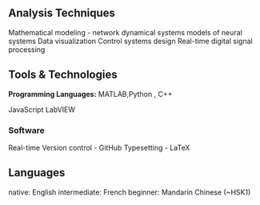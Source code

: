 ## Analysis Techniques

Mathematical modeling - network dynamical systems models of neural systems
Data visualization
Control systems design
Real-time digital signal processing

## Tools & Technologies

**Programming Languages:** MATLAB,Python , C++

JavaScript
LabVIEW

### Software
Real-time
Version control - GitHub
Typesetting - LaTeX

## Languages
native: English
intermediate: French
beginner: Mandarin Chinese (~HSK1)
